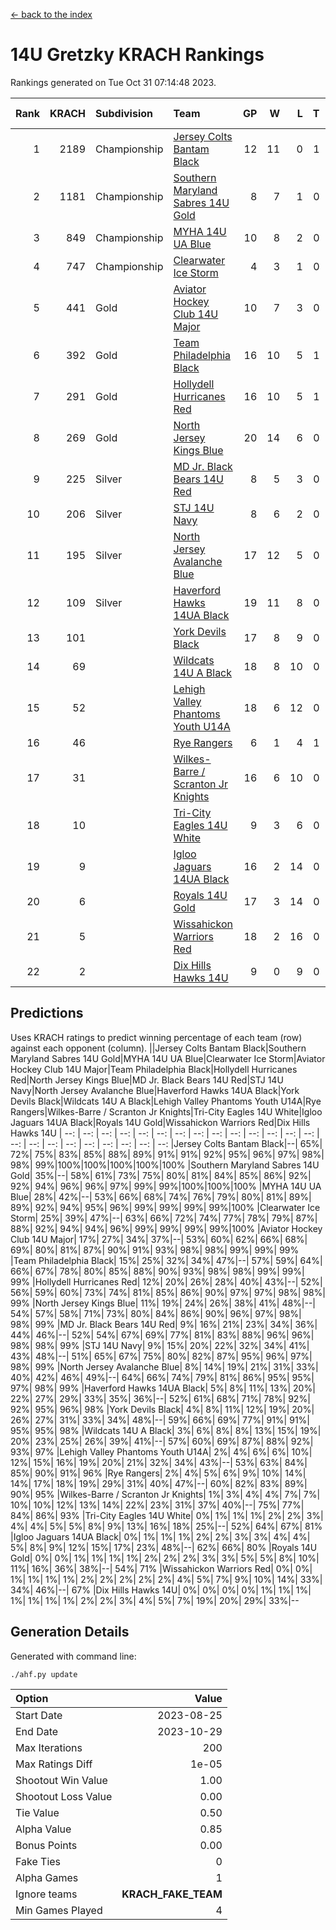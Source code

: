 [<- back to the index](readme.md)
# 14U Gretzky KRACH Rankings
Rankings generated on Tue Oct 31 07:14:48 2023.

Rank|KRACH|Subdivision|Team|GP|W|L|T|OTW|OTL|SoS|Exp Wins|Win Diff
---:|---:|:---|:---|---:|---:|---:|---:|---:|---:|---:|---:|---:
1|2189|Championship|[Jersey Colts Bantam Black](https://gamesheetstats.com/seasons/3659/teams/140580/schedule)|12|11|0|1|2|0|121|12.3|-0.0
2|1181|Championship|[Southern Maryland Sabres 14U Gold](https://gamesheetstats.com/seasons/3659/teams/140588/schedule)|8|7|1|0|0|0|191|7.9|0.0
3|849|Championship|[MYHA 14U UA Blue](https://gamesheetstats.com/seasons/3659/teams/140583/schedule)|10|8|2|0|1|2|242|8.9|0.0
4|747|Championship|[Clearwater Ice Storm](https://gamesheetstats.com/seasons/3659/teams/142500/schedule)|4|3|1|0|0|0|293|3.9|0.0
5|441|Gold|[Aviator Hockey Club 14U Major](https://gamesheetstats.com/seasons/3659/teams/140575/schedule)|10|7|3|0|1|1|431|7.8|-0.0
6|392|Gold|[Team Philadelphia Black](https://gamesheetstats.com/seasons/3659/teams/140590/schedule)|16|10|5|1|2|1|431|11.4|0.0
7|291|Gold|[Hollydell Hurricanes Red](https://gamesheetstats.com/seasons/3659/teams/140578/schedule)|16|10|5|1|1|1|349|11.4|0.0
8|269|Gold|[North Jersey Kings Blue](https://gamesheetstats.com/seasons/3659/teams/140585/schedule)|20|14|6|0|2|1|277|14.9|0.0
9|225|Silver|[MD Jr. Black Bears 14U Red](https://gamesheetstats.com/seasons/3659/teams/140581/schedule)|8|5|3|0|0|0|153|5.9|0.0
10|206|Silver|[STJ 14U Navy](https://gamesheetstats.com/seasons/3659/teams/140589/schedule)|8|6|2|0|0|1|282|6.9|0.0
11|195|Silver|[North Jersey Avalanche Blue](https://gamesheetstats.com/seasons/3659/teams/140584/schedule)|17|12|5|0|0|1|160|12.9|0.0
12|109|Silver|[Haverford Hawks 14UA Black](https://gamesheetstats.com/seasons/3659/teams/140577/schedule)|19|11|8|0|0|2|260|11.9|0.0
13|101||[York Devils Black](https://gamesheetstats.com/seasons/3659/teams/140595/schedule)|17|8|9|0|1|0|293|8.9|0.0
14|69||[Wildcats 14U A Black](https://gamesheetstats.com/seasons/3659/teams/140592/schedule)|18|8|10|0|1|1|364|8.9|0.0
15|52||[Lehigh Valley Phantoms Youth U14A](https://gamesheetstats.com/seasons/3659/teams/140582/schedule)|18|6|12|0|0|0|514|6.9|0.0
16|46||[Rye Rangers](https://gamesheetstats.com/seasons/3659/teams/140587/schedule)|6|1|4|1|0|0|324|2.4|0.0
17|31||[Wilkes-Barre / Scranton Jr Knights](https://gamesheetstats.com/seasons/3659/teams/140593/schedule)|16|6|10|0|0|0|169|6.9|0.0
18|10||[Tri-City Eagles 14U White](https://gamesheetstats.com/seasons/3659/teams/140591/schedule)|9|3|6|0|0|0|76|3.9|0.0
19|9||[Igloo Jaguars 14UA Black](https://gamesheetstats.com/seasons/3659/teams/140579/schedule)|16|2|14|0|0|0|407|2.9|0.0
20|6||[Royals 14U Gold](https://gamesheetstats.com/seasons/3659/teams/140586/schedule)|17|3|14|0|0|0|86|3.9|0.0
21|5||[Wissahickon Warriors Red](https://gamesheetstats.com/seasons/3659/teams/140594/schedule)|18|2|16|0|0|0|175|2.9|0.0
22|2||[Dix Hills Hawks 14U](https://gamesheetstats.com/seasons/3659/teams/140576/schedule)|9|0|9|0|0|0|379|0.9|0.0

## Predictions
Uses KRACH ratings to predict winning percentage of each team (row) against each opponent (column).
||Jersey Colts Bantam Black|Southern Maryland Sabres 14U Gold|MYHA 14U UA Blue|Clearwater Ice Storm|Aviator Hockey Club 14U Major|Team Philadelphia Black|Hollydell Hurricanes Red|North Jersey Kings Blue|MD Jr. Black Bears 14U Red|STJ 14U Navy|North Jersey Avalanche Blue|Haverford Hawks 14UA Black|York Devils Black|Wildcats 14U A Black|Lehigh Valley Phantoms Youth U14A|Rye Rangers|Wilkes-Barre / Scranton Jr Knights|Tri-City Eagles 14U White|Igloo Jaguars 14UA Black|Royals 14U Gold|Wissahickon Warriors Red|Dix Hills Hawks 14U
| --: | --: | --: | --: | --: | --: | --: | --: | --: | --: | --: | --: | --: | --: | --: | --: | --: | --: | --: | --: | --: | --: | --: 
|Jersey Colts Bantam Black|--| 65%| 72%| 75%| 83%| 85%| 88%| 89%| 91%| 91%| 92%| 95%| 96%| 97%| 98%| 98%| 99%|100%|100%|100%|100%|100%
|Southern Maryland Sabres 14U Gold| 35%|--| 58%| 61%| 73%| 75%| 80%| 81%| 84%| 85%| 86%| 92%| 92%| 94%| 96%| 96%| 97%| 99%| 99%|100%|100%|100%
|MYHA 14U UA Blue| 28%| 42%|--| 53%| 66%| 68%| 74%| 76%| 79%| 80%| 81%| 89%| 89%| 92%| 94%| 95%| 96%| 99%| 99%| 99%| 99%|100%
|Clearwater Ice Storm| 25%| 39%| 47%|--| 63%| 66%| 72%| 74%| 77%| 78%| 79%| 87%| 88%| 92%| 94%| 94%| 96%| 99%| 99%| 99%| 99%|100%
|Aviator Hockey Club 14U Major| 17%| 27%| 34%| 37%|--| 53%| 60%| 62%| 66%| 68%| 69%| 80%| 81%| 87%| 90%| 91%| 93%| 98%| 98%| 99%| 99%| 99%
|Team Philadelphia Black| 15%| 25%| 32%| 34%| 47%|--| 57%| 59%| 64%| 66%| 67%| 78%| 80%| 85%| 88%| 90%| 93%| 98%| 98%| 99%| 99%| 99%
|Hollydell Hurricanes Red| 12%| 20%| 26%| 28%| 40%| 43%|--| 52%| 56%| 59%| 60%| 73%| 74%| 81%| 85%| 86%| 90%| 97%| 97%| 98%| 98%| 99%
|North Jersey Kings Blue| 11%| 19%| 24%| 26%| 38%| 41%| 48%|--| 54%| 57%| 58%| 71%| 73%| 80%| 84%| 86%| 90%| 96%| 97%| 98%| 98%| 99%
|MD Jr. Black Bears 14U Red|  9%| 16%| 21%| 23%| 34%| 36%| 44%| 46%|--| 52%| 54%| 67%| 69%| 77%| 81%| 83%| 88%| 96%| 96%| 98%| 98%| 99%
|STJ 14U Navy|  9%| 15%| 20%| 22%| 32%| 34%| 41%| 43%| 48%|--| 51%| 65%| 67%| 75%| 80%| 82%| 87%| 95%| 96%| 97%| 98%| 99%
|North Jersey Avalanche Blue|  8%| 14%| 19%| 21%| 31%| 33%| 40%| 42%| 46%| 49%|--| 64%| 66%| 74%| 79%| 81%| 86%| 95%| 95%| 97%| 98%| 99%
|Haverford Hawks 14UA Black|  5%|  8%| 11%| 13%| 20%| 22%| 27%| 29%| 33%| 35%| 36%|--| 52%| 61%| 68%| 71%| 78%| 92%| 92%| 95%| 96%| 98%
|York Devils Black|  4%|  8%| 11%| 12%| 19%| 20%| 26%| 27%| 31%| 33%| 34%| 48%|--| 59%| 66%| 69%| 77%| 91%| 91%| 95%| 95%| 98%
|Wildcats 14U A Black|  3%|  6%|  8%|  8%| 13%| 15%| 19%| 20%| 23%| 25%| 26%| 39%| 41%|--| 57%| 60%| 69%| 87%| 88%| 92%| 93%| 97%
|Lehigh Valley Phantoms Youth U14A|  2%|  4%|  6%|  6%| 10%| 12%| 15%| 16%| 19%| 20%| 21%| 32%| 34%| 43%|--| 53%| 63%| 84%| 85%| 90%| 91%| 96%
|Rye Rangers|  2%|  4%|  5%|  6%|  9%| 10%| 14%| 14%| 17%| 18%| 19%| 29%| 31%| 40%| 47%|--| 60%| 82%| 83%| 89%| 90%| 95%
|Wilkes-Barre / Scranton Jr Knights|  1%|  3%|  4%|  4%|  7%|  7%| 10%| 10%| 12%| 13%| 14%| 22%| 23%| 31%| 37%| 40%|--| 75%| 77%| 84%| 86%| 93%
|Tri-City Eagles 14U White|  0%|  1%|  1%|  1%|  2%|  2%|  3%|  4%|  4%|  5%|  5%|  8%|  9%| 13%| 16%| 18%| 25%|--| 52%| 64%| 67%| 81%
|Igloo Jaguars 14UA Black|  0%|  1%|  1%|  1%|  2%|  2%|  3%|  3%|  4%|  4%|  5%|  8%|  9%| 12%| 15%| 17%| 23%| 48%|--| 62%| 66%| 80%
|Royals 14U Gold|  0%|  0%|  1%|  1%|  1%|  1%|  2%|  2%|  2%|  3%|  3%|  5%|  5%|  8%| 10%| 11%| 16%| 36%| 38%|--| 54%| 71%
|Wissahickon Warriors Red|  0%|  0%|  1%|  1%|  1%|  1%|  2%|  2%|  2%|  2%|  2%|  4%|  5%|  7%|  9%| 10%| 14%| 33%| 34%| 46%|--| 67%
|Dix Hills Hawks 14U|  0%|  0%|  0%|  0%|  1%|  1%|  1%|  1%|  1%|  1%|  1%|  2%|  2%|  3%|  4%|  5%|  7%| 19%| 20%| 29%| 33%|--

## Generation Details

Generated with command line:
```
./ahf.py update
```

| Option | Value |
| :----- | ----: |
| Start Date | 2023-08-25 |
| End Date | 2023-10-29 |
| Max Iterations | 200 |
| Max Ratings Diff | 1e-05 |
| Shootout Win Value | 1.00 |
| Shootout Loss Value | 0.00 |
| Tie Value | 0.50 |
| Alpha Value | 0.85 |
| Bonus Points | 0.00 |
| Fake Ties | 0 |
| Alpha Games | 1 |
| Ignore teams | __KRACH_FAKE_TEAM__ |
| Min Games Played | 4 |

